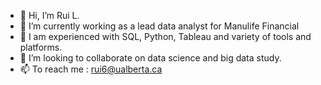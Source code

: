 - 👋 Hi, I’m Rui L.
- 👀 I’m currently working as a lead data analyst for Manulife Financial
- 🌱 I am experienced with SQL, Python, Tableau and variety of tools and platforms.
- 💞️ I’m looking to collaborate on data science and big data study. 
- 📫 To reach me : rui6@ualberta.ca

<!---
lirui720/lirui720 is a ✨ special ✨ repository because its `README.md` (this file) appears on your GitHub profile.
You can click the Preview link to take a look at your changes.
--->
